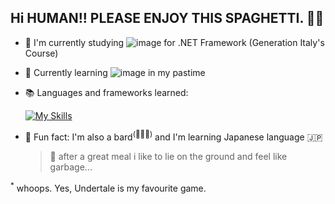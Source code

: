 ## Hi HUMAN!! PLEASE ENJOY THIS SPAGHETTI. 🍝💀

- :school: I'm currently studying ![image](https://img.shields.io/badge/C%23-239120?style=for-the-badge&logo=csharp&logoColor=white) for .NET Framework (Generation Italy's Course)
- :construction: Currently learning ![image](https://img.shields.io/badge/Kotlin-B125EA?style=for-the-badge&logo=kotlin&logoColor=white) in my pastime
- :books: Languages and frameworks learned:
  
  [![My Skills](https://skillicons.dev/icons?i=java,cs,js,jquery,bootstrap,sass,mysql,powershell&theme=light)](https://skillicons.dev)
  <!--Java, C#, Javascript, Powershell, jQuery, Bootstrap, SASS-->
- :dizzy: Fun fact: I'm also a bard<sup>(🎸🥁🎹)</sup> and I'm learning Japanese language 🇯🇵
 
  > 👻 after a great meal i like to lie on the ground and feel like garbage...

<sup>*</sup> whoops. Yes, Undertale is my favourite game.
<!--
**skybru/skybru** is a ✨ _special_ ✨ repository because its `README.md` (this file) appears on your GitHub profile.

Here are some ideas to get you started:

- 🔭 I’m currently working on ...
- 🌱 I’m currently learning ...
- 👯 I’m looking to collaborate on ...
- 🤔 I’m looking for help with ...
- 💬 Ask me about ...
- 📫 How to reach me: ...
- 😄 Pronouns: ...
- ⚡ Fun fact: ...
-->
